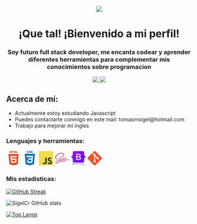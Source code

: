 <div align="center">
	<img src="https://media.giphy.com/media/QMHoU66sBXqqLqYvGO/giphy.gif">
	<h1 align="center">¡Que tal! ¡Bienvenido a mi perfil!</h1>
	<h3 align="center">Soy futuro full stack developer, me encanta codear y aprender diferentes herramientas para complementar
	mis conocimientos sobre programacion</h3>
</div>

<div align="center">
	<a href="https://www.linkedin.com/in/tomas-sigel-967055262/" target="_blank">
		<img src="https://img.shields.io/badge/Linkedin-Tomas%20Sigel-blue">
	</a>
	<a href="https://www.instagram.com/tomsigel/?hl=es" target="_blank">
		<img src="https://img.shields.io/badge/Instagram-%40tomsigel-red">
	</a>
</div>

<div>
	<h2>Acerca de mí:</h2>
	<ul>
		<li>Actualmente estoy estudiando Javascript</li>
		<li>Puedes contactarte conmigo en este mail: tomasmsigel@hotmail.com</li>
		<li>Trabajo para mejorar mi ingles</li>
	</ul>
</div>

<div>
	<h3>Lenguajes y herramientas:</h3>
	<img src="https://github.com/devicons/devicon/blob/master/icons/html5/html5-plain-wordmark.svg" width="40" height="40">
	<img src="https://github.com/devicons/devicon/blob/master/icons/css3/css3-plain-wordmark.svg" width="40" height="40">
	<img src="https://github.com/devicons/devicon/blob/master/icons/javascript/javascript-original.svg" width="40" height="40">
	<img src="https://github.com/devicons/devicon/blob/master/icons/sass/sass-original.svg" width="40" height="40">
	<img src="https://github.com/devicons/devicon/blob/master/icons/bootstrap/bootstrap-original-wordmark.svg" width="40" height="40">
	<img src="https://github.com/devicons/devicon/blob/master/icons/git/git-plain.svg" width="40" height="40">
</div>


<div>
	<h3>Mis estadisticas:</h3>
</div>

[![GitHub Streak](http://github-readme-streak-stats.herokuapp.com?user=SigelCr&theme=elegant&border_radius=8.2&date_format=j%20M%5B%20Y%5D)](https://git.io/streak-stats)

![SigelCr GitHub stats](https://github-readme-stats.vercel.app/api?username=SigelCr&show_icons=true&theme=radical)

[![Top Langs](https://github-readme-stats.vercel.app/api/top-langs/?username=SigelCr&langs_count=10)](https://github.com/SigelCr/github-readme-stats)


<!--
**SigelCr/SigelCr** is a ✨ _special_ ✨ repository because its `README.md` (this file) appears on your GitHub profile.

Here are some ideas to get you started:

- 🔭 I’m currently working on ...
- 🌱 I’m currently learning ...
- 👯 I’m looking to collaborate on ...
- 🤔 I’m looking for help with ...
- 💬 Ask me about ...
- 📫 How to reach me: ...
- 😄 Pronouns: ...
- ⚡ Fun fact: ...
-->
